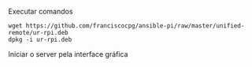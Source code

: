 Executar comandos
```
wget https://github.com/franciscocpg/ansible-pi/raw/master/unified-remote/ur-rpi.deb
dpkg -i ur-rpi.deb
```
Iniciar o server pela interface gráfica

